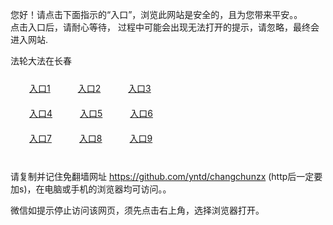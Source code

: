 您好！请点击下面指示的“入口”，浏览此网站是安全的，且为您带来平安。。 <br/>
点击入口后，请耐心等待， 过程中可能会出现无法打开的提示，请忽略，最终会进入网站. </br>

法轮大法在长春<br/>
<div style="padding:10px"><a style="margin:20px" target="_blank" href="https://d2pv3c7gqjdh5f.cloudfront.net/2Qpsp?uqllfk" id="ccLink1" rel="nofollow">入口1</a> <a target="_blank" style="margin:20px" href="https://d2ayf9ir80y1nr.cloudfront.net/2Qpsp?vpyetp" id="ccLink2" rel="nofollow">入口2</a> <a style="margin:20px" target="_blank" href="https://d1rvmrlf2j5zd5.cloudfront.net/2Qpsp?xezjbqjf" id="ccLink3" rel="nofollow">入口3</a></div>

<div style="padding:10px" ><a style="margin:20px" target="_blank" href="https://d2pv3c7gqjdh5f.cloudfront.net/2Qpsp?uqllfk" id="ccLink4" rel="nofollow">入口4</a> <a style="margin:20px" href="https://d2ayf9ir80y1nr.cloudfront.net/2Qpsp?vpyetp" target="_blank" id="ccLink5" rel="nofollow">入口5</a> <a style="margin:20px" href="https://d1rvmrlf2j5zd5.cloudfront.net/2Qpsp?xezjbqjf" target="_blank" id="ccLink6" rel="nofollow">入口6</a></div>

<div style="padding:10px"><a style="margin:20px" target="_blank" href="https://d2pv3c7gqjdh5f.cloudfront.net/2Qpsp?uqllfk" id="ccLink7" rel="nofollow">入口7</a> <a style="margin:20px" href="https://d2ayf9ir80y1nr.cloudfront.net/2Qpsp?vpyetp" target="_blank" id="ccLink8" rel="nofollow">入口8</a> <a style="margin:20px" target="_blank" href="https://d1rvmrlf2j5zd5.cloudfront.net/2Qpsp?xezjbqjf" id="ccLink9" rel="nofollow">入口9</a></div>

<br/>



请复制并记住免翻墙网址 https://github.com/yntd/changchunzx (http后一定要加s)，在电脑或手机的浏览器均可访问。。<br/>

微信如提示停止访问该网页，须先点击右上角，选择浏览器打开。
